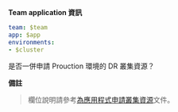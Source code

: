 **Team application 資訊**

```yaml
team: $team
app: $app
environments:
- $cluster

```

是否一併申請 Prouction 環境的 DR 叢集資源？

<!-- 若需要申請，請在這裡填入「是」。-->

**備註**

<!-- 如有其它需配合事項請填在此處。 -->

> 欄位說明請參考[為應用程式申請叢集資源](https://hackmd.io/@104ContainerizationProject/BJFFt1_hK/%2FO-fFOVkqSqSemCP_Ljy3ig)文件。
